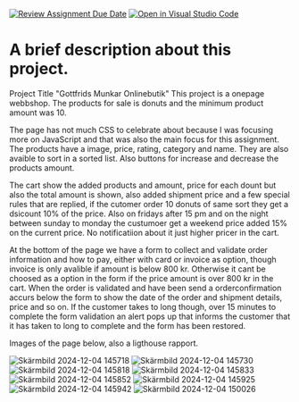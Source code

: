 [![Review Assignment Due Date](https://classroom.github.com/assets/deadline-readme-button-22041afd0340ce965d47ae6ef1cefeee28c7c493a6346c4f15d667ab976d596c.svg)](https://classroom.github.com/a/P54kDXVP)
[![Open in Visual Studio Code](https://classroom.github.com/assets/open-in-vscode-2e0aaae1b6195c2367325f4f02e2d04e9abb55f0b24a779b69b11b9e10269abc.svg)](https://classroom.github.com/online_ide?assignment_repo_id=17085808&assignment_repo_type=AssignmentRepo)
# A brief description about this project.
Project Title "Gottfrids Munkar Onlinebutik"
This project is a onepage webbshop. The products for sale is donuts and the minimum product amount was 10. 

The page has not much CSS to celebrate about because I was focusing more on JavaScript and that was also the main focus for this assignment. 
The products have a image, price, rating, category and name. They are also avaible to sort in a sorted list. Also buttons for increase and decrease the products amount.

The cart show the added products and amount, price for each dount but also the total amount is shown, also added shipment price and a few special rules that are replied, if
the cutomer order 10 donuts of same sort they get a dsicount 10% of the price. Also on fridays after 15 pm and on the night between sunday to monday the custumoer get a weekend price
added 15% on the current price. No notificatiion about it just higher pricer in the cart. 

At the bottom of the page we have a form to collect and validate order information and how to pay, either with card or invoice as option, though invoice is only avalible if amount is below
800 kr. Otherwise it cant be choosed as a option in the form if the price amount is over 800 kr in the cart. When the order is validated and have been send a orderconfirmation accurs below
the form to show the date of the order and shipment details, price and so on. If the customer takes to long though, over 15 minutes to complete the form validation an alert pops up that informs
the customer that it has taken to long to complete and the form has been restored. 

Images of the page below, also a ligthouse rapport. 

![Skärmbild 2024-12-04 145718](https://github.com/user-attachments/assets/a2320c4e-21a9-414a-b359-c8e3348bdf67)
![Skärmbild 2024-12-04 145730](https://github.com/user-attachments/assets/155228b5-6bcc-41cb-b56c-eb1fe1680881)
![Skärmbild 2024-12-04 145818](https://github.com/user-attachments/assets/6e1e6156-42db-483e-ada4-a424db171b86)
![Skärmbild 2024-12-04 145833](https://github.com/user-attachments/assets/df099116-a3ef-42d4-970f-99972b63f4ca)
![Skärmbild 2024-12-04 145852](https://github.com/user-attachments/assets/c43bb77a-1c52-4839-9af5-f586defd12ec)
![Skärmbild 2024-12-04 145925](https://github.com/user-attachments/assets/ad72b506-3d79-4364-89fd-4bee4c6ec76b)
![Skärmbild 2024-12-04 145942](https://github.com/user-attachments/assets/6ac4af82-e9e8-4cde-a791-d82f5ed1dad5)
![Skärmbild 2024-12-04 150026](https://github.com/user-attachments/assets/f179b4f7-a04a-42c0-a0ed-e2880613c6bd)








